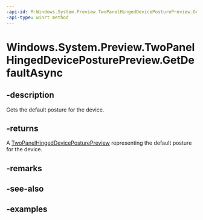 ```yaml
---
-api-id: M:Windows.System.Preview.TwoPanelHingedDevicePosturePreview.GetDefaultAsync
-api-type: winrt method
---
```


<!-- Method syntax.
public IAsyncOperation<TwoPanelHingedDevicePosturePreview> TwoPanelHingedDevicePosturePreview.GetDefaultAsync()
-->

# Windows.System.Preview.TwoPanelHingedDevicePosturePreview.GetDefaultAsync

## -description
Gets the default posture for the device.

## -returns
A [TwoPanelHingedDevicePosturePreview](twopanelhingeddeviceposturepreview.md) representing the default posture for the device.

## -remarks

## -see-also

## -examples

